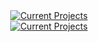 <div align="center">    <a href="https://github.com/dntstck?tab=repositories" target="_blank"><img alt="Current Projects" src="https://img.shields.io/badge/access-restricted-FF0000?&logo=git&logoColor=white"></a><div>

<div align="center">    <a href="https://github.com/dntstck?tab=repositories" target="_blank"><img alt="Current Projects" src="https://img.shields.io/badge/Sorry!-Private%20Repository-FF0000?&logo=github&logoColor=white"></a><div>
